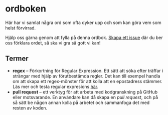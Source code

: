 # ordboken
Här har vi samlat några ord som ofta dyker upp och som kan göra vem som helst förvirrad.

Hjälp oss gärna genom att fylla på denna ordbok. [Skapa ett issue](https://github.com/LiTHehack/ordboken/issues/new) 
där du ber oss förklara ordet, så ska vi gra så gott vi kan!

## Termer

* **regex** – Förkortning för Regular Expression. Ett sätt att söka efter träffar i strängar med hjälp av förutbestämda regler. Det kan till exempel handla om att skapa ett regex-mönster för att kolla att en epostadress stämmer. Läs mer och testa regular expresions [här](http://www.regexr.com/).
* **pull request** – ett verktyg för att arbeta med kodgranskning på GitHub eller motsvarande. En användare kan då skapa en *pull request*, och på så sätt be någon annan kolla på arbetet och sammanfoga det med resten av koden.
